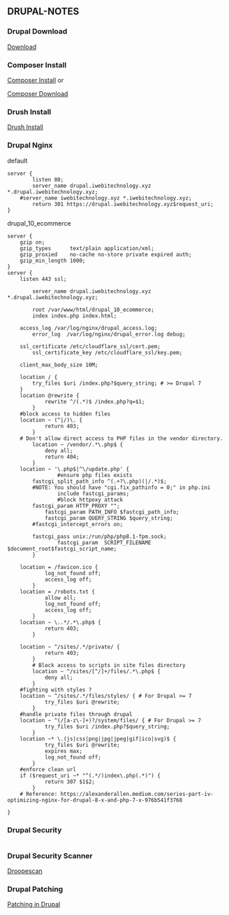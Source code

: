 ## DRUPAL-NOTES
### Drupal Download
[Download](https://www.drupal.org/download)

### Composer Install

[Composer Install](https://www.digitalocean.com/community/tutorials/how-to-install-and-use-composer-on-ubuntu-22-04) or

[Composer Download](https://getcomposer.org/download/)

### Drush Install
[Drush Install](https://www.drush.org/13.x/install/)

### Drupal Nginx
default
```nginx
server {
        listen 80;
        server_name drupal.iwebitechnology.xyz *.drupal.iwebitechnology.xyz;
	#server_name iwebitechnology.xyz *.iwebitechnology.xyz;
        return 301 https://drupal.iwebitechnology.xyz$request_uri;
}
```
drupal_10_ecommerce
```nginx
server {
    gzip on;
    gzip_types      text/plain application/xml;
    gzip_proxied    no-cache no-store private expired auth;
    gzip_min_length 1000;
}
server {
	listen 443 ssl;

        server_name drupal.iwebitechnology.xyz *.drupal.iwebitechnology.xyz;

        root /var/www/html/drupal_10_ecommerce;
        index index.php index.html;

	access_log /var/log/nginx/drupal_access.log;
    	error_log  /var/log/nginx/drupal_error.log debug;

	ssl_certificate /etc/cloudflare_ssl/cert.pem;
        ssl_certificate_key /etc/cloudflare_ssl/key.pem;

	client_max_body_size 10M;
 
	location / {
		try_files $uri /index.php?$query_string; # >= Drupal 7
	}
	location @rewrite {
        	rewrite ^/(.*)$ /index.php?q=$1;
    	}
	#block access to hidden files
	location ~ (^|/)\. {
        	return 403;
    	}
	# Don't allow direct access to PHP files in the vendor directory.
    	location ~ /vendor/.*\.php$ {
        	deny all;
        	return 404;
    	}
	location ~ '\.php$|^\/update.php' {
                #ensure php files exists
		fastcgi_split_path_info ^(.+?\.php)(|/.*)$;
		#NOTE: You should have "cgi.fix_pathinfo = 0;" in php.ini
                include fastcgi_params;
                #block httpoxy attack
		fastcgi_param HTTP_PROXY "";
        	fastcgi_param PATH_INFO $fastcgi_path_info;
        	fastcgi_param QUERY_STRING $query_string;
		#fastcgi_intercept_errors on;
		
		fastcgi_pass unix:/run/php/php8.1-fpm.sock;
                fastcgi_param  SCRIPT_FILENAME $document_root$fastcgi_script_name;
        }

	location = /favicon.ico {
        	log_not_found off;
        	access_log off;
    	}
	location = /robots.txt {
        	allow all;
        	log_not_found off;
        	access_log off;
    	}
	location ~ \..*/.*\.php$ {
        	return 403;
    	}

   	location ~ ^/sites/.*/private/ {
        	return 403;
    	}
    	# Block access to scripts in site files directory
    	location ~ ^/sites/[^/]+/files/.*\.php$ {
        	deny all;
    	}
	#fighting with styles ?
	location ~ ^/sites/.*/files/styles/ { # For Drupal >= 7
        	try_files $uri @rewrite;
    	}
	#handle private files through drupal
	location ~ ^(/[a-z\-]+)?/system/files/ { # For Drupal >= 7
        	try_files $uri /index.php?$query_string;
    	}
	location ~* \.(js|css|png|jpg|jpeg|gif|ico|svg)$ {
        	try_files $uri @rewrite;
        	expires max;
        	log_not_found off;
    	}
	#enforce clean url
	if ($request_uri ~* "^(.*/)index\.php(.*)") {
        	return 307 $1$2;
    	}
	# Reference: https://alexanderallen.medium.com/series-part-iv-optimizing-nginx-for-drupal-8-x-and-php-7-x-976b541f3768

}
```
### Drupal Security
```
```
### Drupal Security Scanner
[Droopescan](https://github.com/SamJoan/droopescan)
### Drupal Patching
[Patching in Drupal](https://youtu.be/dHnqYpqiTfs?si=KipA6pTB8JbOxz4R)
